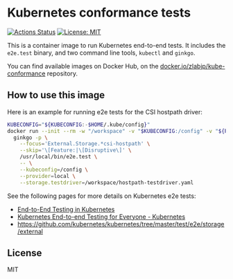 # Kubernetes conformance tests

[![Actions Status](https://github.com/zlabjp/kube-conformance/workflows/CI/badge.svg)](https://github.com/zlabjp/kube-conformance/actions)
[![License: MIT](https://img.shields.io/badge/License-MIT-blue.svg)](./LICENSE)

This is a container image to run Kubernetes end-to-end tests. It includes the `e2e.test` binary, and two command line tools, `kubectl` and `ginkgo`.

You can find available images on Docker Hub, on the [docker.io/zlabjp/kube-conformance](https://hub.docker.com/r/zlabjp/kube-conformance/tags) repository.

## How to use this image

Here is an example for running e2e tests for the CSI hostpath driver:

```bash
KUBECONFIG="${KUBECONFIG:-$HOME/.kube/config}"
docker run --init --rm -w "/workspace" -v "$KUBECONFIG:/config" -v "${PWD}:/workspace" docker.io/zlabjp/kube-conformance:1.17.0 \
  ginkgo -p \
    --focus='External.Storage.*csi-hostpath' \
    --skip='\[Feature:|\[Disruptive\]' \
    /usr/local/bin/e2e.test \
    -- \
    --kubeconfig=/config \
    --provider=local \
    --storage.testdriver=/workspace/hostpath-testdriver.yaml
```

See the following pages for more details on Kubernetes e2e tests:

- [End-to-End Testing in Kubernetes](https://github.com/kubernetes/community/blob/master/contributors/devel/sig-testing/e2e-tests.md)
- [Kubernetes End\-to\-end Testing for Everyone \- Kubernetes](https://kubernetes.io/blog/2019/03/22/kubernetes-end-to-end-testing-for-everyone/)
- https://github.com/kubernetes/kubernetes/tree/master/test/e2e/storage/external

## License

MIT
